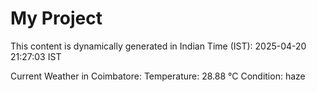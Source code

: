 # My Project

This content is dynamically generated in Indian Time (IST): 2025-04-20 21:27:03 IST


Current Weather in Coimbatore:
Temperature: 28.88 °C
Condition: haze
